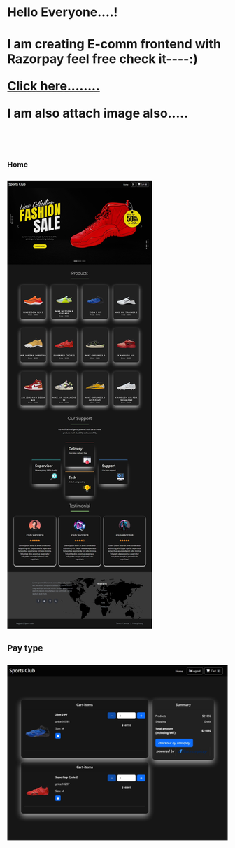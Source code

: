 <h1>Hello Everyone....!<h1/>
<p>I am creating E-comm frontend with Razorpay feel free check it----:)
<p/>
<a href="https://e-comm-sports.netlify.app">Click here........<a/>
<br/>
<p>I am also attach image also.....<p/>
<br/>
<h3>Home<h3/>
<img src="./Home.jpeg" alt="Home">
<br/>
<h3>Pay type<h3/>
<img src="./pay.jpeg" alt="Pay">
